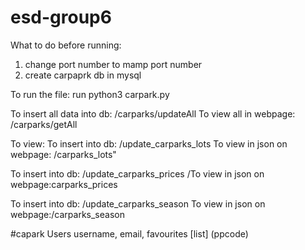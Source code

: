 # esd-group6
What to do before running:
1) change port number to mamp port number
2) create carpaprk db in mysql

To run the file: run python3 carpark.py

To insert all data into db: /carparks/updateAll
To view all in webpage: /carparks/getAll


To view:
To insert into db: /update_carparks_lots
To view in json on webpage: /carparks_lots"

To insert into db: /update_carparks_prices
/To view in json on webpage:carparks_prices

To insert into db: /update_carparks_season
To view in json on webpage:/carparks_season

#capark Users
username, email, favourites [list] (ppcode)